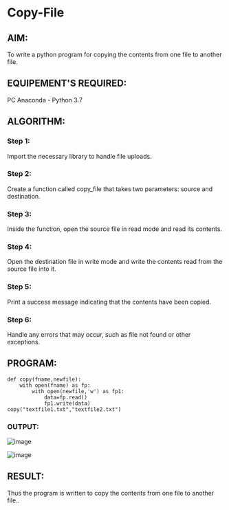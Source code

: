 # Copy-File
## AIM:
To write a python program for copying the contents from one file to another file.
## EQUIPEMENT'S REQUIRED: 
PC
Anaconda - Python 3.7
## ALGORITHM: 
### Step 1:

Import the necessary library to handle file uploads.
### Step 2: 

Create a function called copy_file that takes two parameters: source and destination.

### Step 3: 

Inside the function, open the source file in read mode and read its contents.

### Step 4:  

Open the destination file in write mode and write the contents read from the source file into it.

### Step 5: 

Print a success message indicating that the contents have been copied.

### Step 6: 

Handle any errors that may occur, such as file not found or other exceptions.

## PROGRAM:
```
def copy(fname,newfile):
    with open(fname) as fp:
        with open(newfile,'w') as fp1:
            data=fp.read()
            fp1.write(data)
copy("textfile1.txt","textfile2.txt")
```

### OUTPUT:

![image](https://github.com/user-attachments/assets/c6b17605-a520-433c-a600-72d0ad4f06a2)

![image](https://github.com/user-attachments/assets/af5e0648-c50c-468c-ae73-5bc71f5afb4d)


## RESULT:
Thus the program is written to copy the contents from one file to another file..
